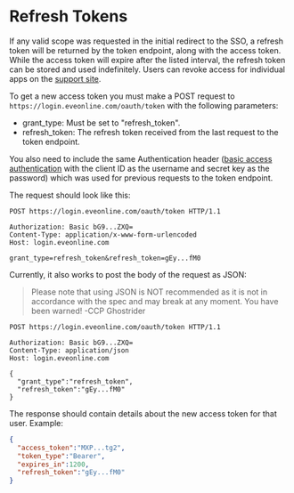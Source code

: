 # Refresh Tokens
If any valid scope was requested in the initial redirect to the SSO, a refresh token will be returned by the token endpoint, along with the access token. While the access token will expire after the listed interval, the refresh token can be stored and used indefinitely. Users can revoke access for individual apps on the [support site](https://community.eveonline.com/support/third-party-applications/).

To get a new access token you must make a POST request to `https://login.eveonline.com/oauth/token` with the following parameters:
- grant_type: Must be set to "refresh_token".
- refresh_token: The refresh token received from the last request to the token endpoint.

You also need to include the same Authentication header ([basic access authentication](https://en.wikipedia.org/wiki/Basic_access_authentication) with the client ID as the username and secret key as the password) which was used for previous requests to the token endpoint.

The request should look like this:
```http
POST https://login.eveonline.com/oauth/token HTTP/1.1

Authorization: Basic bG9...ZXQ=
Content-Type: application/x-www-form-urlencoded
Host: login.eveonline.com

grant_type=refresh_token&refresh_token=gEy...fM0
```

Currently, it also works to post the body of the request as JSON:
> Please note that using JSON is NOT recommended as it is not in accordance with the spec and may break at any moment. You have been warned!
> -CCP Ghostrider

```http
POST https://login.eveonline.com/oauth/token HTTP/1.1

Authorization: Basic bG9...ZXQ=
Content-Type: application/json
Host: login.eveonline.com

{
  "grant_type":"refresh_token",
  "refresh_token":"gEy...fM0"
}
```



The response should contain details about the new access token for that user. Example:
```json
{
  "access_token":"MXP...tg2",
  "token_type":"Bearer",
  "expires_in":1200,
  "refresh_token":"gEy...fM0"
}
```
